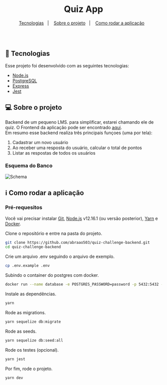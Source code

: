 <h1 align="center">
   Quiz App
</h1>

<p align="center">
  <a href="#space_invader-tecnologias">Tecnologias</a>&nbsp;&nbsp;&nbsp;|&nbsp;&nbsp;&nbsp;
  <a href="#computer-sobre-o-projeto">Sobre o projeto</a>&nbsp;&nbsp;&nbsp;|&nbsp;&nbsp;&nbsp;
  <a href="#information_source-como-rodar-a-aplicação">Como rodar a aplicação</a>&nbsp;&nbsp;&nbsp;
</p>
<br><br>

## :space_invader: Tecnologias

Esse projeto foi desenvolvido com as seguintes tecnologias:

- [Node.js](https://nodejs.org/en/)
- [PostgreSQL](https://www.postgresql.org/)
- [Express](https://expressjs.com/)
- [Jest](https://jestjs.io/)

## :computer: Sobre o projeto

Backend de um pequeno LMS. para simplificar, estarei chamando ele de quiz. O Frontend da aplicação pode ser encontrado [aqui](https://github.com/abraao503/quiz-challenge-frontend).    
Em resumo esse backend realiza três principais funçoes (uma por tela):  

1. Cadastrar um novo usuário
2. Ao receber uma resposta do usuário, calcular o total de pontos
3. Listar as respostas de todos os usuários

### Esquema do Banco
![Schema](https://user-images.githubusercontent.com/51488383/98297731-3b419100-1f8b-11eb-97c8-6aaffc7dd8cb.png)

## :information_source: Como rodar a aplicação

### Pré-requesitos
Você vai precisar instalar [Git](https://git-scm.com), [Node.js](https://nodejs.org/) v12.16.1 (ou versão posterior), [Yarn](https://yarnpkg.com/) e [Docker](https://docs.docker.com/get-docker). 

Clone o repositório e entre na pasta do projeto.      
```bash
git clone https://github.com/abraao503/quiz-challenge-backend.git
cd quiz-challenge-backend

```

Crie um arquivo .env seguindo o arquivo de exemplo.      
```bash
cp .env.example .env

```

Subindo o container do postgres com docker.      
```bash
docker run --name database -e POSTGRES_PASSWORD=password -p 5432:5432 -d postgres

```

Instale as dependências.
```bash
yarn
```

Rode as migrations.      
```bash
yarn sequelize db:migrate

```

Rode as seeds.      
```bash
yarn sequelize db:seed:all

```

Rode os testes (opcional).      
```bash
yarn jest

```

Por fim, rode o projeto.
```bash
yarn dev
```
